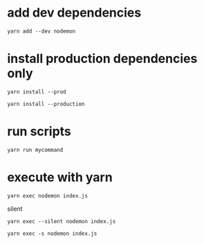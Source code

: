 # add dev dependencies

`yarn add --dev nodemon`

# install production dependencies only

`yarn install --prod`

`yarn install --production`

# run scripts

`yarn run mycommand`

# execute with yarn

`yarn exec nodemon index.js`

silent

`yarn exec --silent nodemon index.js`

`yarn exec -s nodemon index.js`
